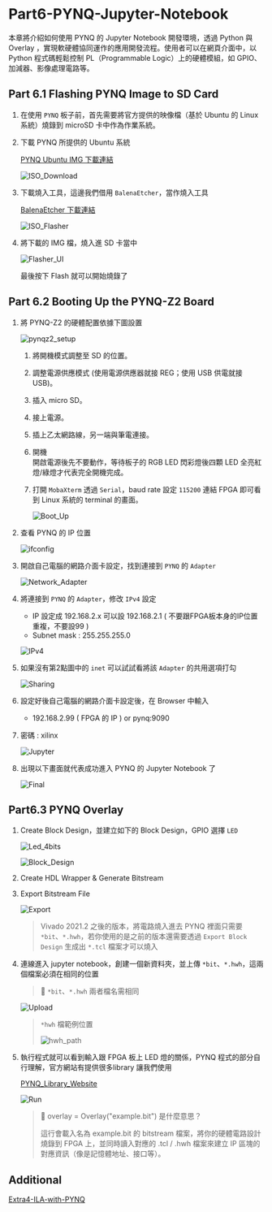 # Part6-PYNQ-Jupyter-Notebook

本章將介紹如何使用 PYNQ 的 Jupyter Notebook 開發環境，透過 Python 與 Overlay ，實現軟硬體協同運作的應用開發流程。使用者可以在網頁介面中，以 Python 程式碼輕鬆控制 PL（Programmable Logic）上的硬體模組，如 GPIO、加減器、影像處理電路等。

## Part 6.1 Flashing PYNQ Image to SD Card

1. 在使用 `PYNQ` 板子前，首先需要將官方提供的映像檔（基於 Ubuntu 的 Linux 系統）燒錄到 microSD 卡中作為作業系統。

2. 下載 PYNQ 所提供的 Ubuntu 系統  

    [PYNQ Ubuntu IMG 下載連結](https://www.pynq.io/boards.html)  

    ![ISO_Download](./png/ISO_Download.png)

3. 下載燒入工具，這邊我們借用 `BalenaEtcher`，當作燒入工具  

    [BalenaEtcher 下載連結](https://etcher.balena.io/)  

    ![ISO_Flasher](./png/ISO_Flasher.png)

4. 將下載的 IMG 檔，燒入進 SD 卡當中  

    ![Flasher_UI](./png/Flasher_UI.png)

    最後按下 Flash 就可以開始燒錄了

## Part 6.2 Booting Up the PYNQ-Z2 Board

1. 將 PYNQ-Z2 的硬體配置依據下圖設置

    ![pynqz2_setup](./png/pynqz2_setup.png)

    1. 將開機模式調整至 SD 的位置。

    2. 調整電源供應模式 (使用電源供應器就接 REG；使用 USB 供電就接 USB)。

    3. 插入 micro SD。

    4. 接上電源。

    5. 插上乙太網路線，另一端與筆電連接。

    6. 開機  
    開啟電源後先不要動作，等待板子的 RGB LED 閃彩燈後四顆 LED 全亮紅燈/綠燈才代表完全開機完成。

    7. 打開 `MobaXterm` 透過 `Serial`，baud rate 設定 `115200` 連結 FPGA 即可看到 Linux 系統的 terminal 的畫面。

        ![Boot_Up](./png/Boot_Up.png)

2. 查看 PYNQ 的 IP 位置  

    ![ifconfig](./png/ifconfig.png)

3. 開啟自己電腦的網路介面卡設定，找到連接到 `PYNQ` 的 `Adapter`

    ![Network_Adapter](./png/Network_Adapter.png)

4. 將連接到 `PYNQ` 的 `Adapter`，修改 `IPv4` 設定
    - IP 設定成 192.168.2.x 可以設 192.168.2.1 ( 不要跟FPGA板本身的IP位置重複，不要設99 )
    - Subnet mask : 255.255.255.0  

    ![IPv4](./png/IPv4.png)

5. 如果沒有第2點圖中的 `inet` 可以試試看將該 `Adapter` 的共用選項打勾  

    ![Sharing](./png/Sharing.png)

6. 設定好後自己電腦的網路介面卡設定後，在 Browser 中輸入  
    - 192.168.2.99 ( FPGA 的 IP ) or pynq:9090

7. 密碼 : xilinx  

    ![Jupyter](./png/Jupyter.png)

8. 出現以下畫面就代表成功進入 PYNQ 的 Jupyter Notebook 了

    ![Final](./png/Final.png)

## Part6.3 PYNQ Overlay

1. Create Block Design，並建立如下的 Block Design，GPIO 選擇 `LED`

    ![Led_4bits](./png/Led_4bits.png)

    ![Block_Design](./png/Block_Design.png)

2. Create HDL Wrapper & Generate Bitstream

3. Export Bitstream File

    ![Export](./png/Export.png)

    > Vivado 2021.2 之後的版本，將電路燒入進去 PYNQ 裡面只需要 `*bit`、`*.hwh`，若你使用的是之前的版本還需要透過 `Export Block Design` 生成出 `*.tcl` 檔案才可以燒入

4. 連線進入 jupyter notebook，創建一個新資料夾，並上傳 `*bit`、`*.hwh`，這兩個檔案必須在相同的位置

    > 📌 `*bit`、`*.hwh` 兩者檔名需相同

    ![Upload](./png/upload.png)

    >`*hwh` 檔範例位置
    >
    >![hwh_path](./png/hwh_path.png)

5. 執行程式就可以看到輸入跟 FPGA 板上 LED 燈的關係，PYNQ 程式的部分自行理解，官方網站有提供很多library 讓我們使用  

    [PYNQ_Library_Website](https://pynq.readthedocs.io/en/v2.3/pynq_libraries.html)

    ![Run](./png/Run.png)

    > 📌 overlay = Overlay("example.bit") 是什麼意思？  
    >
    > 這行會載入名為 example.bit 的 bitstream 檔案，將你的硬體電路設計燒錄到 FPGA 上，並同時讀入對應的 .tcl / .hwh 檔案來建立 IP 區塊的對應資訊（像是記憶體地址、接口等）。

## Additional  

[Extra4-ILA-with-PYNQ](../Extra4-ILA-with-PYNQ/)
